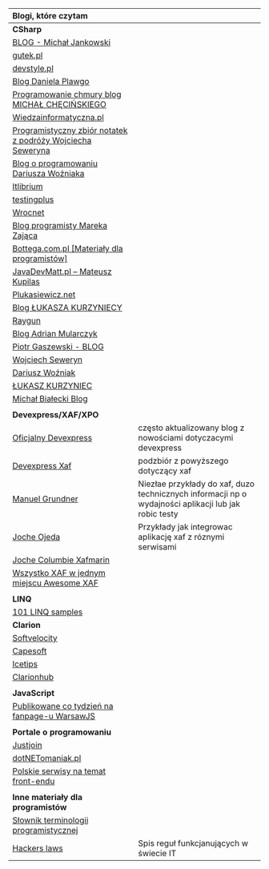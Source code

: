 | **Blogi, które czytam**                                      |                                                              |
| :----------------------------------------------------------- | ------------------------------------------------------------ |
| **CSharp**                                                   |                                                              |
| [BLOG - Michał Jankowski](https://www.jankowskimichal.pl/blog/) |                                                              |
| [gutek.pl](https://blog.gutek.pl/)                           |                                                              |
| [devstyle.pl](https://devstyle.pl)                           |                                                              |
| [Blog Daniela Plawgo](https://plawgo.pl/)                    |                                                              |
| [Programowanie chmury blog MICHAŁ CHĘCIŃSKIEGO](https://michalchecinski.pl/) |                                                              |
| [Wiedzainformatyczna.pl](https://wiedzainformatyczna.pl/)    |                                                              |
| [Programistyczny zbiór notatek z podróży Wojciecha Seweryna](https://www.wojciechseweryn.pl/) |                                                              |
| [Blog o programowaniu Dariusza Woźniaka](https://dariuszwozniak.net/) |                                                              |
| [Itlibrium](https://itlibrium.com/blog/)                     |                                                              |
| [testingplus](https://testingplus.me/)                       |                                                              |
| [Wrocnet](https://wrocnet.github.io/)                        |                                                              |
| [Blog programisty Mareka Zająca](https://zajacmarek.com/)    |                                                              |
| [Bottega.com.pl \[Materiały dla programistów\]](https://bottega.com.pl/materialy.xhtm?cat=NET) |                                                              |
| [JavaDevMatt.pl – Mateusz Kupilas ](https://www.javadevmatt.pl/category/programista-po-emigracji/) |                                                              |
| [Plukasiewicz.net](https://www.plukasiewicz.net/)            |                                                              |
| [Blog ŁUKASZA KURZYNIECY](https://kurzyniec.pl/)             |                                                              |
| [Raygun](https://raygun.com/blog/)                           |                                                              |
| [Blog  Adrian Mularczyk ](https://www.admu.pl/)              |                                                              |
| [Piotr Gaszewski - BLOG](http://blog.piotrgaszewski.pl/)     |                                                              |
| [Wojciech Seweryn](https://www.wojciechseweryn.pl/)          |                                                              |
| [Dariusz Woźniak](https://dariuszwozniak.net/)               |                                                              |
| [ŁUKASZ KURZYNIEC](https://kurzyniec.pl/)                    |                                                              |
| [Michał Białecki Blog](http://www.michalbialecki.com/)       |                                                              |
|                                                              |                                                              |
| **Devexpress/XAF/XPO**                                       |                                                              |
| [Oficjalny Devexpress](https://community.devexpress.com/blogs/) | często aktualizowany blog z nowościami dotyczacymi devexpress |
| [Devexpress Xaf](https://community.devexpress.com/blogs/xaf/default.aspx) | podzbiór z powyższego dotyczący xaf                          |
| [Manuel Grundner](https://blog.delegate.at/tags/XAF/)        | Niezłae przykłady do xaf, duzo technicznych informacji np o wydajności aplikacji lub jak robic testy |
| [Joche Ojeda](https://www.jocheojeda.com)                    | Przykłady jak integrowac aplikację xaf z róznymi serwisami   |
| [Joche Columbie Xafmarin](https://xafmarin.com)              |                                                              |
| [Wszystko XAF w jednym miejscu Awesome XAF](https://github.com/jjcolumb/awesome-xaf) |                                                              |
|                                                              |                                                              |
| **LINQ**                                                  |                                                              |
| [101 LINQ samples](https://docs.microsoft.com/en-us/samples/dotnet/try-samples/101-linq-samples/)                 |                                                              |
| **Clarion**                                                  |                                                              |
| [Softvelocity](http://www.softvelocity.com/)                 |                                                              |
| [Capesoft](https://www.capesoft.com/home.htm)                |                                                              |
| [Icetips](https://www.icetips.com/)                          |                                                              |
| [Clarionhub](https://clarionhub.com/)                        |                                                              |
|                                                              |                                                              |
| **JavaScript**                                               |                                                              |
| [Publikowane co tydzień na fanpage-u WarsawJS ](https://github.com/piecioshka/warto-wiedziec) |                                                              |
|                                                              |                                                              |
| **Portale o programowaniu**                                  |                                                              |
| [Justjoin](https://geek.justjoin.it/)                        |                                                              |
| [dotNETomaniak.pl](https://dotnetomaniak.pl/)                |                                                              |
| [Polskie serwisy na temat front-endu](https://www.polskifrontend.pl/) |                                                              |
|                                                              |                                                              |
| **Inne materiały dla programistów**                          |                                                              |
| [Słownik terminologii programistycznej](http://shebang.pl/stp/) |                                                              |
| [Hackers laws](https://github.com/dwmkerr/hacker-laws)       | Spis reguł funkcjanujących w świecie IT                      |



